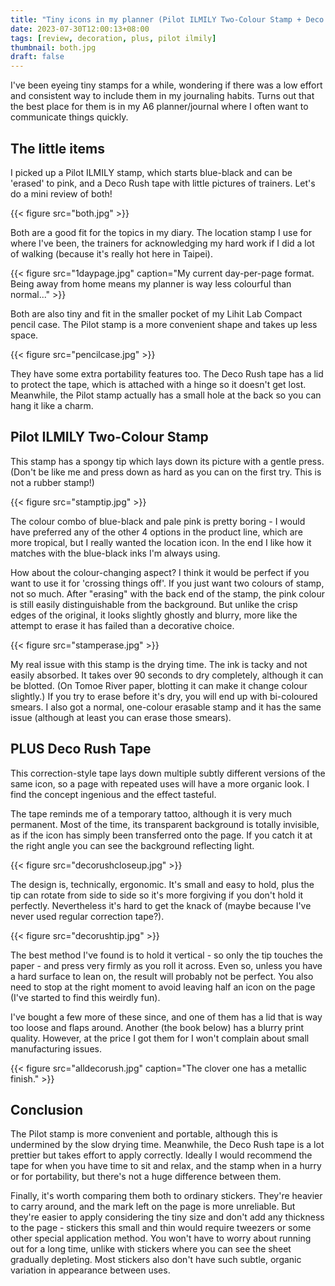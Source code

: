```yaml
---
title: "Tiny icons in my planner (Pilot ILMILY Two-Colour Stamp + Deco Rush tape)"
date: 2023-07-30T12:00:13+08:00
tags: [review, decoration, plus, pilot ilmily]
thumbnail: both.jpg
draft: false
---
```


I've been eyeing tiny stamps for a while, wondering if there was a low effort and consistent way to include them in my journaling habits. Turns out that the best place for them is in my A6 planner/journal where I often want to communicate things quickly.

## The little items

I picked up a Pilot ILMILY stamp, which starts blue-black and can be 'erased' to pink, and a Deco Rush tape with little pictures of trainers. Let's do a mini review of both!

{{< figure src="both.jpg" >}}

Both are a good fit for the topics in my diary. The location stamp I use for where I've been, the trainers for acknowledging my hard work if I did a lot of walking (because it's really hot here in Taipei).

{{< figure src="1daypage.jpg" caption="My current day-per-page format. Being away from home means my planner is way less colourful than normal..." >}}

Both are also tiny and fit in the smaller pocket of my Lihit Lab Compact pencil case. The Pilot stamp is a more convenient shape and takes up less space.

{{< figure src="pencilcase.jpg" >}}

They have some extra portability features too. The Deco Rush tape has a lid to protect the tape, which is attached with a hinge so it doesn't get lost. Meanwhile, the Pilot stamp actually has a small hole at the back so you can hang it like a charm.

## Pilot ILMILY Two-Colour Stamp

This stamp has a spongy tip which lays down its picture with a gentle press. (Don't be like me and press down as hard as you can on the first try. This is not a rubber stamp!)

{{< figure src="stamptip.jpg" >}}

The colour combo of blue-black and pale pink is pretty boring - I would have preferred any of the other 4 options in the product line, which are more tropical, but I really wanted the location icon. In the end I like how it matches with the blue-black inks I'm always using.

How about the colour-changing aspect? I think it would be perfect if you want to use it for 'crossing things off'. If you just want two colours of stamp, not so much. After "erasing" with the back end of the stamp, the pink colour is still easily distinguishable from the background. But unlike the crisp edges of the original, it looks slightly ghostly and blurry, more like the attempt to erase it has failed than a decorative choice.

{{< figure src="stamperase.jpg" >}}

My real issue with this stamp is the drying time. The ink is tacky and not easily absorbed. It takes over 90 seconds to dry completely, although it can be blotted. (On Tomoe River paper, blotting it can make it change colour slightly.) If you try to erase before it's dry, you will end up with bi-coloured smears. I also got a normal, one-colour erasable stamp and it has the same issue (although at least you can erase those smears).

## PLUS Deco Rush Tape

This correction-style tape lays down multiple subtly different versions of the same icon, so a page with repeated uses will have a more organic look. I find the concept ingenious and the effect tasteful.

The tape reminds me of a temporary tattoo, although it is very much permanent. Most of the time, its transparent background is totally invisible, as if the icon has simply been transferred onto the page. If you catch it at the right angle you can see the background reflecting light.

{{< figure src="decorushcloseup.jpg" >}}


The design is, technically, ergonomic. It's small and easy to hold, plus the tip can rotate from side to side so it's more forgiving if you don't hold it perfectly. Nevertheless it's hard to get the knack of (maybe because I've never used regular correction tape?).

{{< figure src="decorushtip.jpg" >}}

The best method I've found is to hold it vertical - so only the tip touches the paper - and press very firmly as you roll it across. Even so, unless you have a hard surface to lean on, the result will probably not be perfect. You also need to stop at the right moment to avoid leaving half an icon on the page (I've started to find this weirdly fun).

I've bought a few more of these since, and one of them has a lid that is way too loose and flaps around. Another (the book below) has a blurry print quality. However, at the price I got them for I won't complain about small manufacturing issues.

{{< figure src="alldecorush.jpg" caption="The clover one has a metallic finish." >}}

## Conclusion

The Pilot stamp is more convenient and portable, although this is undermined by the slow drying time. Meanwhile, the Deco Rush tape is a lot prettier but takes effort to apply correctly. Ideally I would recommend the tape for when you have time to sit and relax, and the stamp when in a hurry or for portability, but there's not a huge difference between them.

Finally, it's worth comparing them both to ordinary stickers. They're heavier to carry around, and the mark left on the page is more unreliable. But they're easier to apply considering the tiny size and don't add any thickness to the page - stickers this small and thin would require tweezers or some other special application method. You won't have to worry about running out for a long time, unlike with stickers where you can see the sheet gradually depleting. Most stickers also don't have such subtle, organic variation in appearance between uses.
